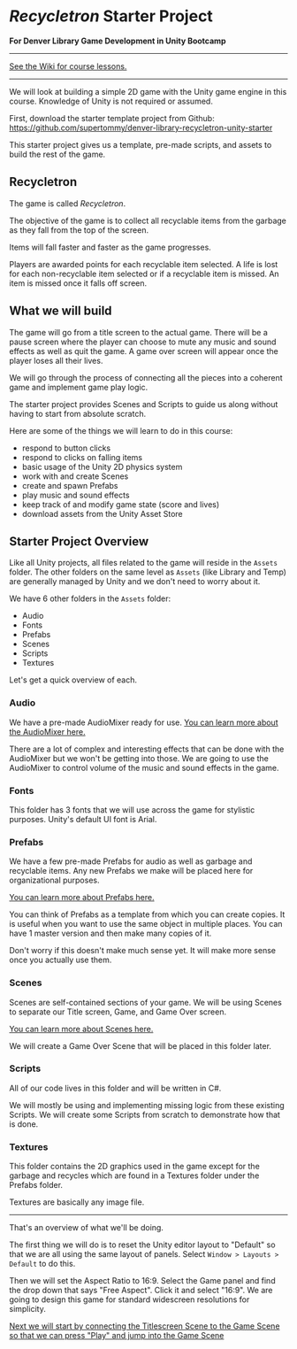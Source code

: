 # _Recycletron_ Starter Project 
**For Denver Library Game Development in Unity Bootcamp**

***

[See the Wiki for course lessons.](https://github.com/supertommy/denver-library-recycletron-unity-starter/wiki)

***

We will look at building a simple 2D game with the Unity game engine in this course. Knowledge of Unity is not required or assumed.

First, download the starter template project from Github: https://github.com/supertommy/denver-library-recycletron-unity-starter

This starter project gives us a template, pre-made scripts, and assets to build the rest of the game.

## Recycletron

The game is called _Recycletron_.

The objective of the game is to collect all recyclable items from the garbage as they fall from the top of the screen.

Items will fall faster and faster as the game progresses.

Players are awarded points for each recyclable item selected. A life is lost for each non-recyclable item selected or if a recyclable item is missed. An item is missed once it falls off screen.

## What we will build

The game will go from a title screen to the actual game. There will be a pause screen where the player can choose to mute any music and sound effects as well as quit the game. A game over screen will appear once the player loses all their lives.

We will go through the process of connecting all the pieces into a coherent game and implement game play logic.

The starter project provides Scenes and Scripts to guide us along without having to start from absolute scratch.

Here are some of the things we will learn to do in this course:

- respond to button clicks
- respond to clicks on falling items
- basic usage of the Unity 2D physics system
- work with and create Scenes
- create and spawn Prefabs
- play music and sound effects
- keep track of and modify game state (score and lives)
- download assets from the Unity Asset Store

## Starter Project Overview

Like all Unity projects, all files related to the game will reside in the `Assets` folder. The other folders on the same level as `Assets` (like Library and Temp) are generally managed by Unity and we don't need to worry about it.

We have 6 other folders in the `Assets` folder:

- Audio
- Fonts
- Prefabs
- Scenes
- Scripts
- Textures

Let's get a quick overview of each.

### Audio

We have a pre-made AudioMixer ready for use. [You can learn more about the AudioMixer here.](https://docs.unity3d.com/Manual/AudioMixer.html)

There are a lot of complex and interesting effects that can be done with the AudioMixer but we won't be getting into those. We are going to use the AudioMixer to control volume of the music and sound effects in the game.

### Fonts

This folder has 3 fonts that we will use across the game for stylistic purposes. Unity's default UI font is Arial.

### Prefabs

We have a few pre-made Prefabs for audio as well as garbage and recyclable items. Any new Prefabs we make will be placed here for organizational purposes.

[You can learn more about Prefabs here.](https://docs.unity3d.com/Manual/Prefabs.html)

You can think of Prefabs as a template from which you can create copies. It is useful when you want to use the same object in multiple places. You can have 1 master version and then make many copies of it.

Don't worry if this doesn't make much sense yet. It will make more sense once you actually use them.

### Scenes

Scenes are self-contained sections of your game. We will be using Scenes to separate our Title screen, Game, and Game Over screen.

[You can learn more about Scenes here.](https://docs.unity3d.com/Manual/CreatingScenes.html)

We will create a Game Over Scene that will be placed in this folder later.

### Scripts

All of our code lives in this folder and will be written in C#.

We will mostly be using and implementing missing logic from these existing Scripts. We will create some Scripts from scratch to demonstrate how that is done.

### Textures

This folder contains the 2D graphics used in the game except for the garbage and recycles which are found in a Textures folder under the Prefabs folder.

Textures are basically any image file.

***

That's an overview of what we'll be doing. 

The first thing we will do is to reset the Unity editor layout to "Default" so that we are all using the same layout of panels. Select `Window > Layouts > Default` to do this.

Then we will set the Aspect Ratio to 16:9. Select the Game panel and find the drop down that says "Free Aspect". Click it and select "16:9". We are going to design this game for standard widescreen resolutions for simplicity.

[Next we will start by connecting the Titlescreen Scene to the Game Scene so that we can press "Play" and jump into the Game Scene](https://github.com/supertommy/denver-library-recycletron-unity-starter/wiki/1.-Building-a-Titlescreen)

